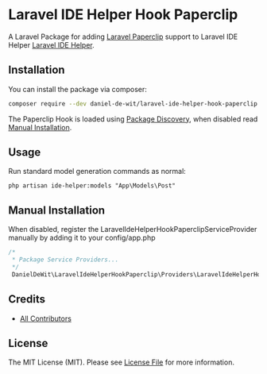 # Laravel IDE Helper Hook Paperclip

A Laravel Package for adding [Laravel Paperclip](https://github.com/czim/laravel-paperclip) support to Laravel IDE Helper [Laravel IDE Helper](https://github.com/barryvdh/laravel-ide-helper).

## Installation

You can install the package via composer:

```bash
composer require --dev daniel-de-wit/laravel-ide-helper-hook-paperclip
```

The Paperclip Hook is loaded using [Package Discovery](https://laravel.com/docs/8.x/packages#package-discovery), when disabled read [Manual Installation](#manual-installation).

## Usage

Run standard model generation commands as normal:

`php artisan ide-helper:models "App\Models\Post"`

## Manual Installation
When disabled, register the LaravelIdeHelperHookPaperclipServiceProvider manually by adding it to your config/app.php
```php
/*
 * Package Service Providers...
 */
 DanielDeWit\LaravelIdeHelperHookPaperclip\Providers\LaravelIdeHelperHookPaperclipServiceProvider::class,
```

## Credits

- [All Contributors](../../contributors)

## License

The MIT License (MIT). Please see [License File](LICENSE.md) for more information.
